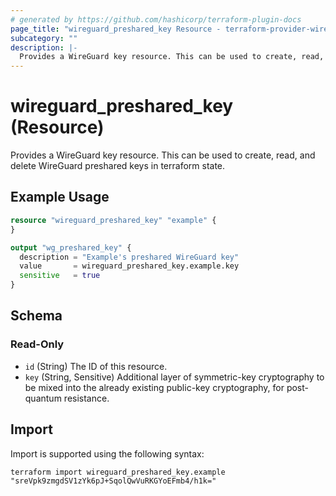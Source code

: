 ```yaml
---
# generated by https://github.com/hashicorp/terraform-plugin-docs
page_title: "wireguard_preshared_key Resource - terraform-provider-wireguard"
subcategory: ""
description: |-
  Provides a WireGuard key resource. This can be used to create, read, and delete WireGuard preshared keys in terraform state.
---
```


# wireguard_preshared_key (Resource)

Provides a WireGuard key resource. This can be used to create, read, and delete WireGuard preshared keys in terraform state.

## Example Usage

```terraform
resource "wireguard_preshared_key" "example" {
}

output "wg_preshared_key" {
  description = "Example's preshared WireGuard key"
  value       = wireguard_preshared_key.example.key
  sensitive   = true
}
```

<!-- schema generated by tfplugindocs -->
## Schema

### Read-Only

- `id` (String) The ID of this resource.
- `key` (String, Sensitive) Additional layer of symmetric-key cryptography to be mixed into the already existing public-key cryptography, for post-quantum resistance.

## Import

Import is supported using the following syntax:

```shell
terraform import wireguard_preshared_key.example "sreVpk9zmgdSV1zYk6pJ+SqolQwVuRKGYoEFmb4/h1k="
```
